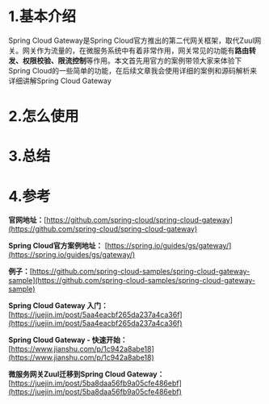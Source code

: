 # 1.基本介绍

Spring Cloud Gateway是Spring Cloud官方推出的第二代网关框架，取代Zuul网关。网关作为流量的，在微服务系统中有着非常作用，网关常见的功能有**路由转发、权限校验、限流控制**等作用。本文首先用官方的案例带领大家来体验下Spring Cloud的一些简单的功能，在后续文章我会使用详细的案例和源码解析来详细讲解Spring Cloud Gateway

# 2.怎么使用

# 3.总结

# 4.参考

**官网地址：**[https://github.com/spring-cloud/spring-cloud-gateway](https://github.com/spring-cloud/spring-cloud-gateway)

**Spring Cloud官方案例地址：** [https://spring.io/guides/gs/gateway/](https://spring.io/guides/gs/gateway/)

**例子：**[https://github.com/spring-cloud-samples/spring-cloud-gateway-sample](https://github.com/spring-cloud-samples/spring-cloud-gateway-sample)

**Spring Cloud Gateway 入门：**[https://juejin.im/post/5aa4eacbf265da237a4ca36f](https://juejin.im/post/5aa4eacbf265da237a4ca36f)

**Spring Cloud Gateway - 快速开始：**[https://www.jianshu.com/p/1c942a8abe18](https://www.jianshu.com/p/1c942a8abe18)

**微服务网关Zuul迁移到Spring Cloud Gateway：**[https://juejin.im/post/5ba8daa56fb9a05cfe486ebf](https://juejin.im/post/5ba8daa56fb9a05cfe486ebf)

